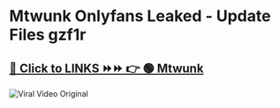 
 # Mtwunk Onlyfans Leaked - Update Files gzf1r

## <h2><a href="https://clipsfans.com/Mtwunk&ref=git">🔗 Click to LINKS ⏩⏩ 👉 🟢 Mtwunk </a></h2>

<a href="https://clipsfans.com/Mtwunk&ref=git" rel="nofollow" data-target="animated-image.originalLink"><img src="https://i.ibb.co.com/xMMVF88/686577567.gif" alt="Viral Video Original" style="max-width: 100%; display: inline-block;" data-target="animated-image.originalImage"></a>

